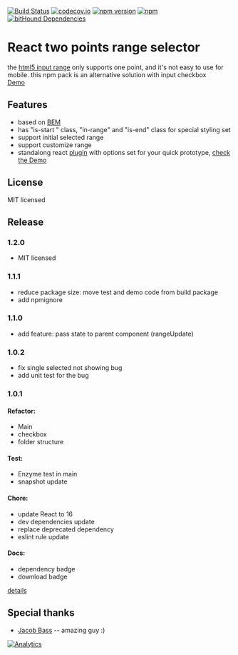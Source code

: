 [![Build Status](https://travis-ci.org/seeliang/react-range-selector.svg?branch=master)](https://travis-ci.org/seeliang/react-range-selector)
[![codecov.io](https://codecov.io/github/seeliang/react-range-selector/coverage.svg?branch=master)](https://codecov.io/github/seeliang/react-range-selector?branch=master)
[![npm version](https://badge.fury.io/js/react-two-points-range-selector.svg)](https://badge.fury.io/js/react-two-points-range-selector)
[![npm](https://img.shields.io/npm/dy/react-two-points-range-selector.svg)](https://npm-stat.com/charts.html?package=react-two-points-range-selector)
[![bitHound Dependencies](https://www.bithound.io/github/seeliang/react-range-selector/badges/dependencies.svg)](https://www.bithound.io/github/seeliang/react-range-selector/master/dependencies/npm)

# React two points range selector
the [html5 input range](https://www.w3.org/wiki/HTML/Elements/input/range) only supports one point, and it's not easy to use for mobile. this npm pack is an alternative solution with input checkbox  
[Demo](http://seeliang.github.io/react-range-selector/)

## Features
 * based on [BEM](https://css-tricks.com/bem-101/)
 * has "is-start " class, "in-range" and "is-end" class for special styling set
 * support initial selected range
 * support customize range
 * standalong react [plugin](https://cdn.rawgit.com/seeliang/react-range-selector/master/build/js/react-range-selector.js) with options set for your quick prototype, [check the Demo](http://seeliang.github.io/react-range-selector/)
 

## License

MIT licensed

## Release

### 1.2.0
* MIT licensed

### 1.1.1
* reduce package size: move test and demo code from build package
* add npmignore

### 1.1.0
* add feature: pass state to parent component (rangeUpdate)

### 1.0.2
* fix single selected not showing bug
* add unit test for the bug
### 1.0.1
#### Refactor:

 * Main
 * checkbox
 * folder structure
#### Test:
 * Enzyme test in main
 * snapshot update

#### Chore: 
 * update React to 16
 * dev dependencies update
 * replace deprecated dependency 
 * eslint rule update

#### Docs:
* dependency badge
* download badge

[details](https://trello.com/b/TbKcN5vL/range-selector)

## Special thanks
* [Jacob Bass](http://jacobbass.net/resume/) -- amazing guy :)

[![Analytics](https://ga-beacon.appspot.com/UA-71361289-1/two-points/read-me)](https://github.com/igrigorik/ga-beacon)
